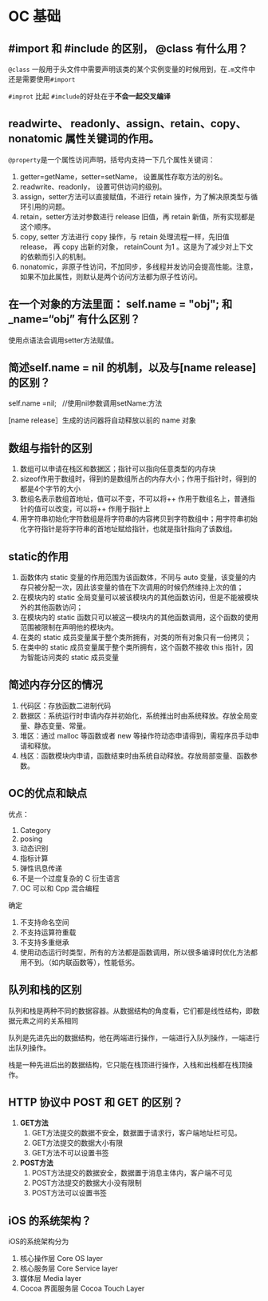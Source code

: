 # OC 基础





## #import 和 #include 的区别， @class 有什么用？

`@class` 一般用于头文件中需要声明该类的某个实例变量的时候用到，在`.m`文件中还是需要使用`#import`

`#improt` 比起 `#imclude`的好处在于**不会一起交叉编译**



## readwirte、 readonly、assign、retain、copy、nonatomic 属性关键词的作用。

`@property`是一个属性访问声明，括号内支持一下几个属性关键词：

1. getter=getName，setter=setName， 设置属性存取方法的别名。
2. readwrite、readonly， 设置可供访问的级别。
3. assign，setter方法可以直接赋值，不进行 retain 操作，为了解决原类型与循环引用的问题。
4. retain，setter方法对参数进行 release 旧值，再 retain 新值，所有实现都是这个顺序。
5. copy, setter 方法进行 copy 操作，与 retain 处理流程一样，先旧值 release， 再 copy 出新的对象， retainCount 为1 。这是为了减少对上下文的依赖而引入的机制。
6. nonatomic，非原子性访问，不加同步，多线程并发访问会提高性能。注意，如果不加此属性，则默认是两个访问方法都为原子性访问。





## 在一个对象的方法里面： self.name = "obj"; 和 _name=“obj” 有什么区别？



使用点语法会调用setter方法赋值。





## 简述self.name = nil 的机制，以及与[name release]的区别？

 

 self.name =nil;   //使用nil参数调用setName:方法

[name release］生成的访问器将自动释放以前的 name 对象





## 数组与指针的区别



1. 数组可以申请在栈区和数据区；指针可以指向任意类型的内存块
2. sizeof作用于数组时，得到的是数组所占的内存大小；作用于指针时，得到的都是4个字节的大小
3. 数组名表示数组首地址，值可以不变，不可以将++ 作用于数组名上，普通指针的值可以改变，可以将++ 作用于指针上
4. 用字符串初始化字符数组是将字符串的内容拷贝到字符数组中；用字符串初始化字符指针是将字符串的首地址赋给指针，也就是指针指向了该数组。



## static的作用



1. 函数体内 static 变量的作用范围为该函数体，不同与 auto 变量，该变量的内存只被分配一次，因此该变量的值在下次调用的时候仍然维持上次的值；
2. 在模块内的 static 全局变量可以被该模块内的其他函数访问，但是不能被模块外的其他函数访问；
3. 在模块内的 static 函数只可以被这一模块内的其他函数调用，这个函数的使用范围被限制在声明他的模块内。
4. 在类的 static 成员变量属于整个类所拥有，对类的所有对象只有一份拷贝；
5. 在类中的 static 成员变量属于整个类所拥有，这个函数不接收 this 指针，因为智能访问类的 static 成员变量





## 简述内存分区的情况



1. 代码区：存放函数二进制代码
2. 数据区：系统运行时申请内存并初始化，系统推出时由系统释放。存放全局变量、静态变量、常量。
3. 堆区：通过 malloc 等函数或者 new 等操作符动态申请得到，需程序员手动申请和释放。
4. 栈区：函数模块内申请，函数结束时由系统自动释放。存放局部变量、函数参数。



## OC的优点和缺点

优点：

1. Category
2. posing
3. 动态识别
4. 指标计算
5. 弹性讯息传递
6. 不是一个过度复杂的 C 衍生语言
7. OC 可以和 Cpp 混合编程

确定

1. 不支持命名空间
2. 不支持运算符重载
3. 不支持多重继承
4. 使用动态运行时类型，所有的方法都是函数调用，所以很多编译时优化方法都用不到。（如内联函数等），性能低劣。



## 队列和栈的区别



队列和栈是两种不同的数据容器。从数据结构的角度看，它们都是线性结构，即数据元素之间的关系相同



队列是先进先出的数据结构，他在两端进行操作，一端进行入队列操作，一端进行出队列操作。



栈是一种先进后出的数据结构，它只能在栈顶进行操作，入栈和出栈都在栈顶操作。





## HTTP 协议中 POST 和 GET 的区别？



1. **GET方法**
   1. GET方法提交的数据不安全，数据置于请求行，客户端地址栏可见。
   2. GET方法提交的数据大小有限
   3. GET方法不可以设置书签
2. **POST方法**
   1. POST方法提交的数据安全，数据置于消息主体内，客户端不可见
   2. POST方法提交的数据大小没有限制
   3. POST方法可以设置书签





## iOS 的系统架构？



iOS的系统架构分为

1. 核心操作层 Core OS layer
2. 核心服务层 Core Service layer
3. 媒体层  Media layer
4. Cocoa 界面服务层 Cocoa Touch Layer



## 